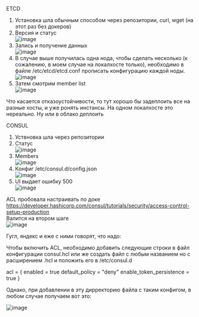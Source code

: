 ETCD

1. Установка шла обычным способом через репозитории, curl, wget (на этот раз без докеров) <br>
2. Версия и статус <br>
![image](https://user-images.githubusercontent.com/94684347/221870536-5b0ec357-5acb-4d9a-8a32-3988263ddb2e.png) <br>
3. Запись и получение данных <br>
![image](https://user-images.githubusercontent.com/94684347/221873357-3f126ab0-3cd0-4a9f-af36-45d7a82c1d71.png) <br>
4. В случае выше получилась одна нода, чтобы сделать несколько (к сожалению, в моем случае на локалхосте только), необходимо в файле /etc/etcd/etcd.conf 
прописать конфигурацию каждой ноды. <br>
![image](https://user-images.githubusercontent.com/94684347/221879926-f779c8f1-86a0-4511-b561-90335f78c1ae.png)
5. Затем смотрим member list <br>
![image](https://user-images.githubusercontent.com/94684347/221880175-e7162cfd-69d9-4dc7-b835-ed1cf4001233.png)

Что касается отказоустойчивости, то тут хорошо бы задеплоить все на разные хосты, и уже ронять инстансы. На одном локалхосте это нереально. Ну или в облако деплоить <br>

CONSUL

1. Уствновка шла через репозитории <br>
2. Статус <br>
![image](https://user-images.githubusercontent.com/94684347/221974685-0449463e-e81d-44c7-93e6-6978cddd5d8f.png)
3. Members <br>
![image](https://user-images.githubusercontent.com/94684347/221974900-cc37105b-911e-439e-88cc-5c2aed37d1ed.png) 
4. Конфиг /etc/consul.d/config.json <br>
![image](https://user-images.githubusercontent.com/94684347/221975166-67e54661-8db7-4b53-accc-363d81be9279.png)
5. UI выдает ошибку 500 <br>
![image](https://user-images.githubusercontent.com/94684347/221975541-192572e5-3e0a-42a3-a496-fcf9681120ff.png)

ACL пробовала настраивать по доке https://developer.hashicorp.com/consul/tutorials/security/access-control-setup-production <br>
Валится на втором шаге <br>
![image](https://user-images.githubusercontent.com/94684347/221975998-37a73838-75f5-464e-a3e3-aea44b9e8483.png)

Гугл, яндекс и еже с ними говорят, что надо:

Чтобы включить ACL, необходимо добавить следующие строки в файл конфигурации consul.hcl или же создать файл с любым названием но с расширением .hcl и положить его в /etc/consul.d

acl = { 
    enabled = true
    default_policy = "deny"
    enable_token_persistence = true
}

Однако, при добавлении в эту дирректорию файла с таким конфигом, в любом случае получаем вот это: <br>

![image](https://user-images.githubusercontent.com/94684347/221977557-17c1e3db-e78d-435e-89ea-971b168d8fa8.png)
